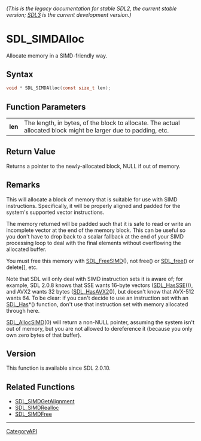 ###### (This is the legacy documentation for stable SDL2, the current stable version; [SDL3](https://wiki.libsdl.org/SDL3/) is the current development version.)
# SDL_SIMDAlloc

Allocate memory in a SIMD-friendly way.

## Syntax

```c
void * SDL_SIMDAlloc(const size_t len);

```

## Function Parameters

|             |                                                                                                                 |
| ----------- | --------------------------------------------------------------------------------------------------------------- |
| **len**     | The length, in bytes, of the block to allocate. The actual allocated block might be larger due to padding, etc. |

## Return Value

Returns a pointer to the newly-allocated block, NULL if out of memory.

## Remarks

This will allocate a block of memory that is suitable for use with SIMD
instructions. Specifically, it will be properly aligned and padded for the
system's supported vector instructions.

The memory returned will be padded such that it is safe to read or write an
incomplete vector at the end of the memory block. This can be useful so you
don't have to drop back to a scalar fallback at the end of your SIMD
processing loop to deal with the final elements without overflowing the
allocated buffer.

You must free this memory with [SDL_FreeSIMD](SDL_FreeSIMD.md)(), not free()
or [SDL_free](SDL_free.md)() or delete[], etc.

Note that SDL will only deal with SIMD instruction sets it is aware of; for
example, SDL 2.0.8 knows that SSE wants 16-byte vectors
([SDL_HasSSE](SDL_HasSSE.md)()), and AVX2 wants 32 bytes
([SDL_HasAVX2](SDL_HasAVX2.md)()), but doesn't know that AVX-512 wants 64. To
be clear: if you can't decide to use an instruction set with an
[SDL_Has](SDL_Has.md)*() function, don't use that instruction set with memory
allocated through here.

[SDL_AllocSIMD](SDL_AllocSIMD.md)(0) will return a non-NULL pointer, assuming
the system isn't out of memory, but you are not allowed to dereference it
(because you only own zero bytes of that buffer).

## Version

This function is available since SDL 2.0.10.

## Related Functions

* [SDL_SIMDGetAlignment](SDL_SIMDGetAlignment.md)
* [SDL_SIMDRealloc](SDL_SIMDRealloc.md)
* [SDL_SIMDFree](SDL_SIMDFree.md)

----
[CategoryAPI](CategoryAPI.md)
